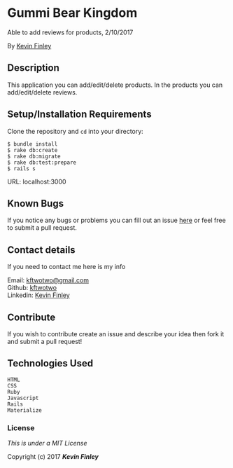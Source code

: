 # Gummi Bear Kingdom

 Able to add reviews for products, 2/10/2017

 By [Kevin Finley](http://www.kfinley.com)

## Description

This application you can add/edit/delete products. In the products you can add/edit/delete reviews.

## Setup/Installation Requirements

Clone the repository and `cd` into your directory:
```
$ bundle install
$ rake db:create
$ rake db:migrate
$ rake db:test:prepare
$ rails s
```
URL: localhost:3000
## Known Bugs

If you notice any bugs or problems you can fill out an issue [here](http://www.github.com/kftwotwo/gummi-bear-kingdom/issues) or feel free to submit a pull request.

## Contact details
If you need to contact me here is my info

Email: kftwotwo@gmail.com<br>
Github: [kftwotwo](https://www.github.com/kftwotwo)<br>
Linkedin: [Kevin Finley](https://www.linkedin.com/in/kftwotwo/)

## Contribute

If you wish to contribute create an issue and describe your idea then fork it and submit a pull request!

## Technologies Used
```
HTML
CSS
Ruby
Javascript
Rails
Materialize
```
### License

*This is under a MIT License*

Copyright (c) 2017 **_Kevin Finley_**
